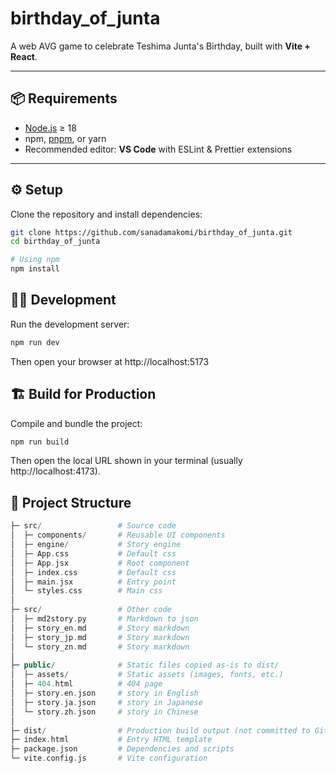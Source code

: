 # birthday_of_junta
A web AVG game to celebrate Teshima Junta's Birthday, built with **Vite + React**.

---
## 📦 Requirements

- [Node.js](https://nodejs.org/) ≥ 18  
- npm, [pnpm](https://pnpm.io/), or yarn  
- Recommended editor: **VS Code** with ESLint & Prettier extensions
---

## ⚙️ Setup

Clone the repository and install dependencies:

```bash
git clone https://github.com/sanadamakomi/birthday_of_junta.git
cd birthday_of_junta

# Using npm
npm install
```
## 🧑‍💻 Development

Run the development server:

```bash
npm run dev
```
Then open your browser at http://localhost:5173

## 🏗️ Build for Production
Compile and bundle the project:

```bash
npm run build
```
Then open the local URL shown in your terminal (usually http://localhost:4173).

## 📁 Project Structure

```php
├─ src/                 # Source code
│  ├─ components/       # Reusable UI components
│  ├─ engine/           # Story engine
│  ├─ App.css           # Default css
│  ├─ App.jsx           # Root component
│  ├─ index.css         # Default css
│  ├─ main.jsx          # Entry point
│  └─ styles.css        # Main css
│
├─ src/                 # Other code
│  ├─ md2story.py       # Markdown to json
│  ├─ story_en.md       # Story markdown
│  ├─ story_jp.md       # Story markdown
│  └─ story_zn.md       # Story markdown
│
├─ public/              # Static files copied as-is to dist/
│  ├─ assets/           # Static assets (images, fonts, etc.)
│  ├─ 404.html          # 404 page
│  ├─ story.en.json     # story in English
│  ├─ story.ja.json     # story in Japanese
│  └─ story.zh.json     # story in Chinese
│
├─ dist/                # Production build output (not committed to Git)
├─ index.html           # Entry HTML template
├─ package.json         # Dependencies and scripts
└─ vite.config.js       # Vite configuration
```
